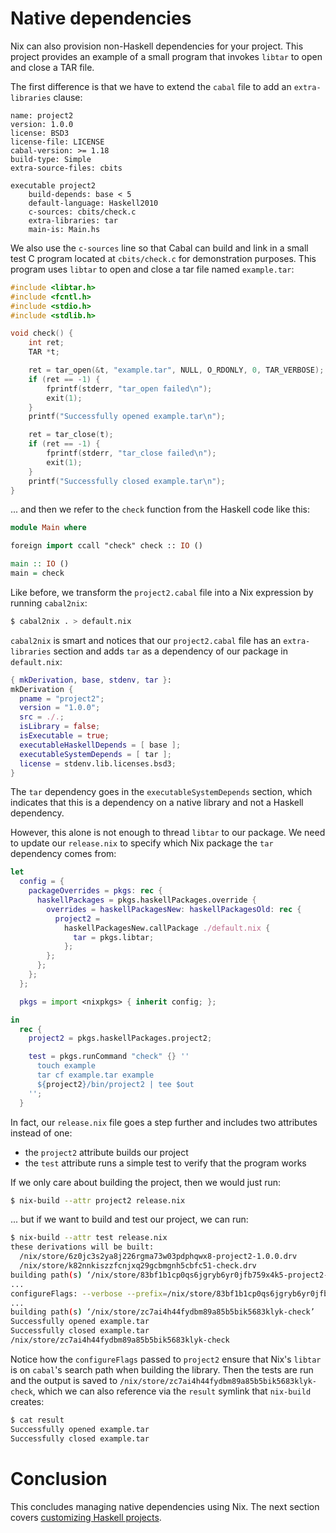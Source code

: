 # Native dependencies

Nix can also provision non-Haskell dependencies for your project.  This project
provides an example of a small program that invokes `libtar` to open and close
a TAR file.

The first difference is that we have to extend the `cabal` file to add an
`extra-libraries` clause:

```cabal
name: project2
version: 1.0.0
license: BSD3
license-file: LICENSE
cabal-version: >= 1.18
build-type: Simple
extra-source-files: cbits

executable project2
    build-depends: base < 5
    default-language: Haskell2010
    c-sources: cbits/check.c
    extra-libraries: tar
    main-is: Main.hs
```

We also use the `c-sources` line so that Cabal can build and link in a small
test C program located at `cbits/check.c` for demonstration purposes.  This
program uses `libtar` to open and close a tar file named `example.tar`:

```c
#include <libtar.h>
#include <fcntl.h>
#include <stdio.h>
#include <stdlib.h>

void check() {
	int ret;
	TAR *t;

	ret = tar_open(&t, "example.tar", NULL, O_RDONLY, 0, TAR_VERBOSE);
	if (ret == -1) {
		fprintf(stderr, "tar_open failed\n");
		exit(1);
	}
	printf("Successfully opened example.tar\n");

	ret = tar_close(t);
	if (ret == -1) {
		fprintf(stderr, "tar_close failed\n");
		exit(1);
	}
	printf("Successfully closed example.tar\n");
}
```

... and then we refer to the `check` function from the Haskell code like this:

```haskell
module Main where

foreign import ccall "check" check :: IO ()

main :: IO ()
main = check
```

Like before, we transform the `project2.cabal` file into a Nix expression by
running `cabal2nix`:

```bash
$ cabal2nix . > default.nix
```

`cabal2nix` is smart and notices that our `project2.cabal` file has an
`extra-libraries` section and adds `tar` as a dependency of our package in
`default.nix`:

```nix
{ mkDerivation, base, stdenv, tar }:
mkDerivation {
  pname = "project2";
  version = "1.0.0";
  src = ./.;
  isLibrary = false;
  isExecutable = true;
  executableHaskellDepends = [ base ];
  executableSystemDepends = [ tar ];
  license = stdenv.lib.licenses.bsd3;
}
```

The `tar` dependency goes in the `executableSystemDepends` section, which
indicates that this is a dependency on a native library and not a Haskell
dependency.

However, this alone is not enough to thread `libtar` to our package.  We need
to update our `release.nix` to specify which Nix package the `tar` dependency
comes from:

```nix
let
  config = {
    packageOverrides = pkgs: rec {
      haskellPackages = pkgs.haskellPackages.override {
        overrides = haskellPackagesNew: haskellPackagesOld: rec {
          project2 =
            haskellPackagesNew.callPackage ./default.nix {
              tar = pkgs.libtar;
            };
        };
      };
    };
  };

  pkgs = import <nixpkgs> { inherit config; };

in
  rec {
    project2 = pkgs.haskellPackages.project2;

    test = pkgs.runCommand "check" {} ''
      touch example
      tar cf example.tar example
      ${project2}/bin/project2 | tee $out
    '';
  }
```

In fact, our `release.nix` file goes a step further and includes two attributes
instead of one:

* the `project2` attribute builds our project
* the `test` attribute runs a simple test to verify that the program works

If we only care about building the project, then we would just run:

```bash
$ nix-build --attr project2 release.nix
```

... but if we want to build and test our project, we can run:

```bash
$ nix-build --attr test release.nix
these derivations will be built:
  /nix/store/6z0jc3s2ya8j226rgma73w03pdphqwx8-project2-1.0.0.drv
  /nix/store/k82nnkiszzfcnjxq29gcbmgnh5cbfc51-check.drv
building path(s) ‘/nix/store/83bf1b1cp0qs6jgryb6yr0jfb759x4k5-project2-1.0.0’
...
configureFlags: --verbose --prefix=/nix/store/83bf1b1cp0qs6jgryb6yr0jfb759x4k5-project2-1.0.0 --libdir=$prefix/lib/$compiler --libsubdir=$pkgid --with-gcc=gcc --package-db=/tmp/nix-build-project2-1.0.0.drv-0/package.conf.d --ghc-option=-optl=-Wl,-rpath=/nix/store/83bf1b1cp0qs6jgryb6yr0jfb759x4k5-project2-1.0.0/lib/ghc-8.0.1/project2-1.0.0 --ghc-option=-j1 --enable-split-objs --disable-library-profiling --disable-profiling --enable-shared --enable-library-vanilla --enable-executable-dynamic --enable-tests --extra-include-dirs=/nix/store/pb3jxhy4z54i24i9s0kyszdmxd2xajc5-libtar-1.2.20/include --extra-lib-dirs=/nix/store/pb3jxhy4z54i24i9s0kyszdmxd2xajc5-libtar-1.2.20/lib
...
building path(s) ‘/nix/store/zc7ai4h44fydbm89a85b5bik5683klyk-check’
Successfully opened example.tar
Successfully closed example.tar
/nix/store/zc7ai4h44fydbm89a85b5bik5683klyk-check
```

Notice how the `configureFlags` passed to `project2` ensure that Nix's `libtar`
is on `cabal`'s search path when building the library.  Then the tests are run
and the output is saved to `/nix/store/zc7ai4h44fydbm89a85b5bik5683klyk-check`,
which we can also reference via the `result` symlink that `nix-build` creates:

```bash
$ cat result 
Successfully opened example.tar
Successfully closed example.tar
```

# Conclusion

This concludes managing native dependencies using Nix.  The next section covers
[customizing Haskell projects](../project3/README.md).
